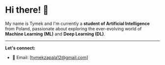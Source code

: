 # Hi there! 👋

My name is Tymek and I'm currently a **student of Artificial Intelligence** from Poland, passionate about exploring the ever-evolving world of **Machine Learning (ML)** and **Deep Learning (DL)**.
<!---

## 💡 Interests:
- **Representation Learning**
- **Gaussian Splats**
- **P**

-->

<!---
your comment goes here
and here

[//]: ## 🔭 Other Projects:
 - **[Simple RAG system](https://github.com/tymem12/RAG_indexing)**:  Web application, utilizing the RAG (Retrieval-Augmented Generation) mechanism to extract the most relevant articles from a given dataset.
 Check it out [here](https://github.com/tymem12/ear-defender).
-->
  

---

**Let's connect:**
- 📧 Email: [tymekzapala12@gmail.com]

